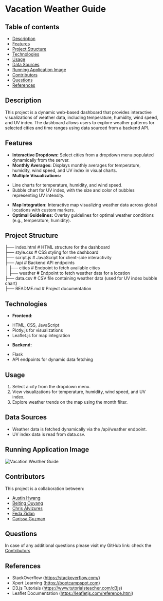 # Vacation Weather Guide

## Table of contents

* [Description](#Description)
* [Features](#Features)
* [Project Structure](#Project-Structure)
* [Technologies](#Technologies)
* [Usage](#Usage)
* [Data Sources](#Data-Sources)
* [Running Application Image](#unning-Application-Image)
* [Contributors](#Contributors)
* [Questions](#Questions)
* [References](#References)

## Description

This project is a dynamic web-based dashboard that provides interactive visualizations of weather data, including temperature, humidity, wind speed, and UV index. The dashboard allows users to explore weather patterns for selected cities and time ranges using data sourced from a backend API. 

## Features

* **Interactive Dropdown:** Select cities from a dropdown menu populated dynamically from the server.
* **Monthly Averages:** Displays monthly averages for temperature, humidity, wind speed, and UV index in visual charts.
* **Multiple Visualizations:**

- Line charts for temperature, humidity, and wind speed.
- Bubble chart for UV index, with the size and color of bubbles representing UV intensity.

* **Map Integration:** Interactive map visualizing weather data across global locations with custom markers.
* **Optimal Guidelines:** Overlay guidelines for optimal weather conditions (e.g., temperature, humidity).

## Project Structure

├── index.html        # HTML structure for the dashboard  
├── style.css         # CSS styling for the dashboard  
├── script.js         # JavaScript for client-side interactivity  
├── /api              # Backend API endpoints  
│   ├── cities        # Endpoint to fetch available cities  
│   ├── weather       # Endpoint to fetch weather data for a location  
├── data.csv          # CSV file containing weather data (used for UV index bubble chart)  
├── README.md         # Project documentation  


## Technologies

* **Frontend:**

- HTML, CSS, JavaScript
- Plotly.js for visualizations
- Leaflet.js for map integration

* **Backend:**

- Flask 
- API endpoints for dynamic data fetching

## Usage

1. Select a city from the dropdown menu.
2. View visualizations for temperature, humidity, wind speed, and UV index.
3. Explore weather trends on the map using the month filter.

## Data Sources

* Weather data is fetched dynamically via the /api/weather endpoint.
* UV index data is read from data.csv.

## Running Application Image

![Vacation Weather Guide](/data/VacationWeatherGuide.gif)

## Contributors

This project is a collaboration between:

* [Austin Hwang](https://github.com/Hwangaustin-git)
* [Beiting Ouyang](https://github.com/bettyoy310)
* [Chris Alvizures](https://github.com/ChrisAlvi)
* [Feda Zidan](https://github.com/Feda2020)
* [Carissa Guzman](https://github.com/CarissaSG)

## Questions

In case of any additional questions please visit my GitHub link: check the [Contributors](#Contributors)

## References

* StackOverflow (https://stackoverflow.com/)
* Xpert Learning (https://bootcampspot.com)
* D3.js Tutorials (https://www.tutorialsteacher.com/d3js)
* Leaflet Documentation (https://leafletjs.com/reference.html)
